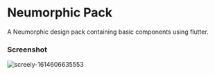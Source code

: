 # Neumorphic Pack

A Neumorphic design pack containing basic components using flutter.

### Screenshot
![screely-1614606635553](https://user-images.githubusercontent.com/37204706/109506045-3ae17e80-7ac3-11eb-98c2-781d493d09ad.png)

